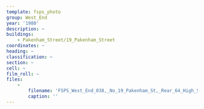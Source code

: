 ```yaml
---
template: fsps_photo
group: West_End
year: '1980'
description: ~
buildings:
    - Pakenham_Street/19_Pakenham_Street
coordinates: ~
heading: ~
classification: ~
section: ~
cell: ~
film_roll: ~
files:
    -
        filename: 'FSPS_West_End_038,_No_19_Pakenham_St,_Rear_64_High_St,_WE-2,_1980.png'
        caption: ''
---
```

